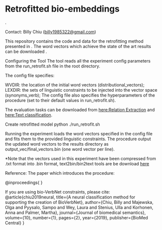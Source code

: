 # Retrofitted bio-embeddings

<PAPER NAME>.

Contact: Billy Chiu (billy1985322@gmail.com)

This repository contains the code and data for the retrofitting method presented in <PAPER NAME>. The word vectors which achieve the state of the art results can be downloaded <VECTOR LINK>.

Configuring the Tool
The tool reads all the experiment config parameters from the run_retrofit.sh file in the root directory.

The config file specifies:

WVDIR: the location of the initial word vectors (distributional_vectors);
LEXDIR: the sets of linguistic constraints to be injected into the vector space (synonyms_verb);
The config file also specifies the hyperparameters of the procedure (set to their default values in run_retrofit.sh).

The evaluation tasks can be downloaded from [here:Relation Extraction](https://github.com/jbjorne/TEES) and [here:Text classification](https://github.com/cambridgeltl/multilabel-nn).

Create retrofitted model
python ./run_retrofit.sh

Running the experiment loads the word vectors specified in the config file and fits them to the provided linguistic constraints. The procedure output the updated word vectors to the results directory as output_vec/final_vectors.bin (one word vector per line).

*Note that the vectors used in this experiment have been compressed from .txt format into .bin format, text2bin/bin2text tools are be download [here](https://github.com/marekrei/convertvec) 

Reference:
The paper which introduces the procedure:

 @inproceedings{
 }

If you are using bio-VerbNet constraints, please cite:
  @article{chiu2019neural,
    title={A neural classification method for supporting the creation of BioVerbNet},
    author={Chiu, Billy and Majewska, Olga and Pyysalo, Sampo and Wey, Laura and Stenius, Ulla and Korhonen, Anna and Palmer, Martha},
    journal={Journal of biomedical semantics},
    volume={10},
    number={1},
    pages={2},
    year={2019},
    publisher={BioMed Central}
  }
